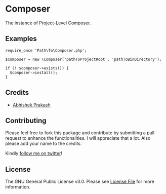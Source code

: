 # Composer
The instance of Project-Level Composer.

## Examples
```
require_once 'Path\To\Composer.php';

$composer = new \Composer('pathToProjectRoot', 'pathToBinDirectory');

if (! $composer->exists()) {
  $composer->install();
}
```

## Credits

- [Abhishek Prakash](https://github.com/abhishek6262)

## Contributing
Please feel free to fork this package and contribute by submitting a pull request to enhance the functionalities. I will appreciate that a lot. Also please add your name to the credits.

Kindly [follow me on twitter](https://twitter.com/_the_shade)!

## License

The GNU General Public License v3.0. Please see [License File](LICENSE) for more information.
